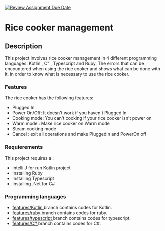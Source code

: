 [![Review Assignment Due Date](https://classroom.github.com/assets/deadline-readme-button-24ddc0f5d75046c5622901739e7c5dd533143b0c8e959d652212380cedb1ea36.svg)](https://classroom.github.com/a/PHq8Kfj_)

# Rice cooker management

## Description
This project involves rice cooker management in 4 different programming languages: Kotlin , C" , Typescript and Ruby. The errors that can be encountered when using the rice cooker and shows what can be done with it, in order to know what is necessary to use the rice cooker.

### Features
The rice cooker has the following features:
* Plugged In
* Power On/Off: It doesn't work if you haven't Plugged In
* Cooking mode: You can't cooking if your rice cooker isn't power on
* Warm mode : Make rice cooker on Warm mode
* Steam cooking mode
* Cancel : exit all operations and make PluggedIn and PowerOn off

### Requierements 
This project requires a :  
* Intelli J for run Kotlin project
* Installing Ruby
* Installing Typescript
* Installing .Net for C# 

### Programming languages

* [ features/Kotlin ]( https://github.com/hei-school/cc-d2-my-rice-cooker-Fanirykeziah/tree/features/kotlin ) branch contains codes for Kotlin.
* [ features/ruby ]( https://github.com/hei-school/cc-d2-my-rice-cooker-Fanirykeziah/tree/features/ruby ) branch contains codes for ruby.
* [ features/typescript ]( https://github.com/hei-school/cc-d2-my-rice-cooker-Fanirykeziah/tree/features/typescript ) branch contains codes for typescript.
* [ features/C# ]( https://github.com/hei-school/cc-d2-my-rice-cooker-Fanirykeziah/tree/features/C# ) branch contains codes for C#.





